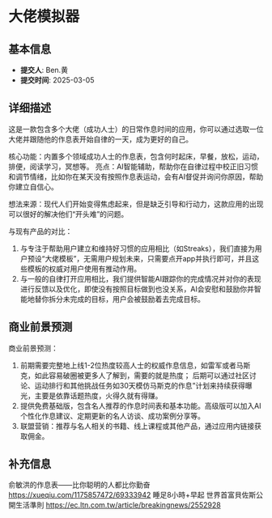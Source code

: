 # 大佬模拟器

## 基本信息
- **提交人**: Ben.黄
- **提交时间**: 2025-03-05

## 详细描述
这是一款包含多个大佬（成功人士）的日常作息时间的应用，你可以通过选取一位大佬并跟随他的作息表开始自律的一天，成为更好的自己。

核心功能：内置多个领域成功人士的作息表，包含何时起床，早餐，放松，运动，排便，阅读学习，冥想等。
亮点：AI智能辅助，帮助你在自律过程中校正旧习惯和调节情绪，比如你在某天没有按照作息表运动，会有AI督促并询问你原因，帮助你建立自信心。


想法来源：现代人们开始变得焦虑起来，但是缺乏引导和行动力，这款应用的出现可以很好的解决他们“开头难”的问题。

与现有产品的对比：
1. 与专注于帮助用户建立和维持好习惯的应用相比（如Streaks），我们直接为用户预设“大佬模板”，无需用户规划未来，只需要点开app并执行即可，并且这些模板的权威对用户使用有推动作用。
2. 与一般的自律打开应用相比，我们提供智能AI跟踪你的完成情况并对你的表现进行反馈以及优化，即使没有按照目标做到也没关系，AI会安慰和鼓励你并智能地替你拆分未完成的目标，用户会被鼓励着去完成目标。


## 商业前景预测
商业前景预测：
1. 前期需要完整地上线1-2位热度较高人士的权威作息信息，如雷军或者马斯克，如此容易破圈被更多人了解到，需要的就是热度；
后期可以通过社区讨论、运动排行和其他挑战任务如30天模仿马斯克的作息”计划来持续获得曝光，主要是依靠话题热度，火得久就有得赚。
2. 提供免费基础版，包含名人推荐的作息时间表和基本功能。高级版可以加入AI个性化作息建议、定期更新的名人访谈、成功案例分享等。
3. 联盟营销：推荐与名人相关的书籍、线上课程或其他产品，通过应用内链接获取佣金。


## 补充信息
俞敏洪的作息表——比你聪明的人都比你勤奋 https://xueqiu.com/1175857472/69333942
睡足8小時+早起 世界首富貝佐斯公開生活準則 https://ec.ltn.com.tw/article/breakingnews/2552928
